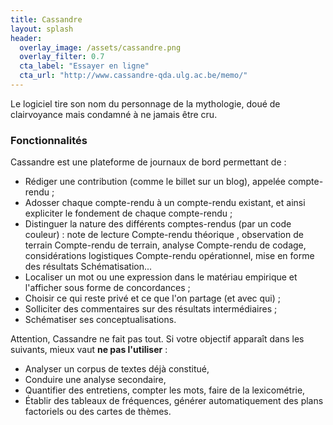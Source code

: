 ```yaml
---
title: Cassandre
layout: splash
header:
  overlay_image: /assets/cassandre.png
  overlay_filter: 0.7
  cta_label: "Essayer en ligne"
  cta_url: "http://www.cassandre-qda.ulg.ac.be/memo/"
---
```


Le logiciel tire son nom du personnage de la mythologie, doué de clairvoyance mais condamné à ne jamais être cru.

### Fonctionnalités

Cassandre est une plateforme de journaux de bord permettant de :

- Rédiger une contribution (comme le billet sur un blog), appelée compte-rendu ;
- Adosser chaque compte-rendu à un compte-rendu existant, et ainsi expliciter le fondement de chaque compte-rendu ;
- Distinguer la nature des différents comptes-rendus (par un code couleur) : note de lecture Compte-rendu 
théorique , observation de terrain Compte-rendu de terrain, analyse Compte-rendu de codage, considérations logistiques Compte-rendu opérationnel, mise en forme des résultats Schématisation...
- Localiser un mot ou une expression dans le matériau empirique et l'afficher sous forme de concordances ;
- Choisir ce qui reste privé et ce que l'on partage (et avec qui) ;
- Solliciter des commentaires sur des résultats intermédiaires ;
- Schématiser ses conceptualisations.

Attention, Cassandre ne fait pas tout. Si votre objectif apparaît dans les suivants, mieux vaut **ne pas l'utiliser** : 

- Analyser un corpus de textes déjà constitué,
- Conduire une analyse secondaire,
- Quantifier des entretiens, compter les mots, faire de la lexicométrie,
- Établir des tableaux de fréquences, générer automatiquement des plans factoriels ou des cartes de thèmes.